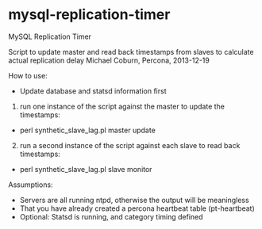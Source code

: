 mysql-replication-timer
=======================

MySQL Replication Timer

Script to update master and read back timestamps from slaves to calculate actual replication delay
Michael Coburn, Percona, 2013-12-19
  
How to use:
* Update database and statsd information first
1. run one instance of the script against the master to update the timestamps:
* perl synthetic_slave_lag.pl master update
2. run a second instance of the script against each slave to read back timestamps:
* perl synthetic_slave_lag.pl slave monitor
 
Assumptions:
* Servers are all running ntpd, otherwise the output will be meaningless
* That you have already created a percona heartbeat table (pt-heartbeat)
* Optional: Statsd is running, and category timing defined
